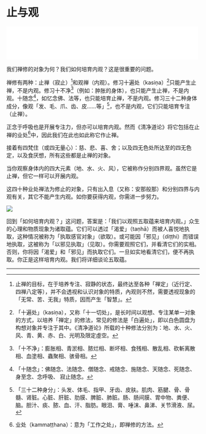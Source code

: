 # 止与观

<iframe frameborder="0" marginwidth="0" marginheight="0" width=500 height=86 src="./mp3/2-0.mp3"></iframe>

我们禅修的对象为何？我们如何培育内观？这是很重要的问题。

禅修有两种：止禅（寂止）[^20]和观禅（内观）。修习十遍处（kasiṇa）[^21]只能产生止禅，不是内观。修习十不净[^22]（例如：肿胀的身体），也只能产生止禅，不是内观。十随念[^23]，如忆念佛、法等，也只能培育止禅，不是内观。修习三十二种身体成分，像观「发、毛、爪、齿、皮……等」[^24]，也不是内观，它们只能培育专注（止禅）。

正念于呼吸也是开展专注力，但亦可以培育内观。然而《清净道论》将它包括在止禅的业处[^25]中，因此我们在此也如此称它作止禅。

接着有四梵住（或四无量心）：慈、悲、喜、舍；以及四无色处所达至的四无色定，以及食厌想，所有这些都是止禅的对象。

当你观察身体内的四大元素（地、水、火、风），它被称作分别四界观。虽然它是止禅，但它一样可以开展内观。

这四十种业处禅法为修止的对象，只有出入息（又称：安那般那）和分别四界与内观有关，其它不能产生内观。如你要获得内观，你需进一步努力。

![](./img/2-0.webp)

回到「如何培育内观？」这问题，答案是：「我们以观照五取蕴来培育内观。」众生的心理和物质现象为诸取蕴。它们可以透过「渴爱」（taṇhā）而被人喜悦地执取，这种情况被称为「执取感官对象」（欲取）。或可能因「邪见」（diṭṭhi）而错误地执取，这被称为「以邪见执取」（见取）。你需要观照它们，并看清它们的实相。否则，你将因「渴爱」和「邪见」而执取它们。一旦如实地看清它们，便不再执取。你正是这样培育内观。我们将详细谈论五取蕴。

---

[^20]:  止禅的目标，在于培养专注、寂静的状态，最终达至各种「禅定」（近行定、四禅八定等），并不会透视和认识对象的特质，內观则不然，需要透视现象的「无常、苦、无我」特质，因而产生「智慧」。

[^21]: 「十遍处」（kasiṇa），又称「十一切处」，是长时间以观想、专注某单一对象的方式，以培养「禅定」的修法，常见的修法是「白遍处」，即以白色圆盘为构想对象并专注于其中。《清净道论》所载的十种修法分別为：地、水、火、风、青、黄、赤、白、光明及限定虛空。

[^22]: 「十不净」：膨胀相、青淤相、脓烂相、断坏相、食残相、散乱相、砍斬离散相、血塗相、蟲聚相、骇骨相。

[^23]: 「十随念」：佛随念、法随念、僧随念、戒随念、施随念、天随念、死随念、身至念、念呼吸、 寂止随念。

[^24]: 「三十二种身分」：头发、体毛、指甲、牙齿、皮肤。肌肉、筋腱、骨、骨髓、肾脏。心脏、肝脏、肋膜、脾脏、肺脏。肠、肠间膜、胃中物、粪便、脑。胆汁、痰、脓、血、汗、脂肪。眼泪、膏、唾沫、鼻涕、关节滑液、尿。

[^25]:   业处（kammaṭṭhana）：意为「工作之处」，即禅修的方法。
